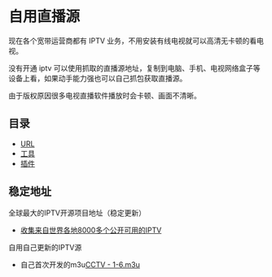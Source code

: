 # 自用直播源
现在各个宽带运营商都有 IPTV 业务，不用安装有线电视就可以高清无卡顿的看电视。

没有开通 iptv 可以使用抓取的直播源地址，复制到电脑、手机、电视网络盒子等设备上看，如果动手能力强也可以自己抓包获取直播源。

由于版权原因很多电视直播软件播放时会卡顿、画面不清晰。

## 目录

- [URL](#稳定地址)
- [工具](#工具)
- [插件](#插件)
  
## 稳定地址

全球最大的IPTV开源项目地址（稳定更新）

- [收集来自世界各地8000多个公开可用的IPTV](https://github.com/iptv-org/iptv)

自用自己更新的IPTV源

- 自己首次开发的m3u[CCTV - 1-6.m3u](https://raw.githubusercontent.com/SuperXOX/BOX/master/M3U/CCTV%20-%201-6.m3u)
